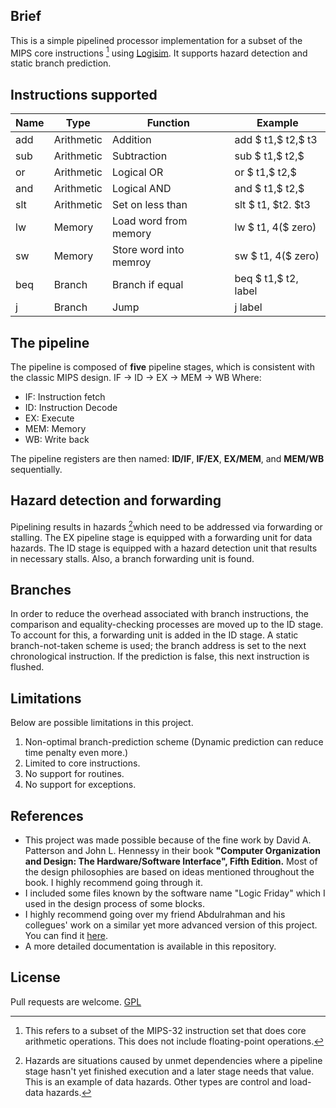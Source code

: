 ## Brief
This is a simple pipelined processor implementation for a subset of the MIPS core instructions [^1] using [Logisim](https://github.com/logisim-evolution/logisim-evolution.git). It supports hazard detection and static branch prediction.
## Instructions supported

| Name | Type       | Function               | Example              |
| ---- | ---------- | ---------------------- | -------------------- |
| add  | Arithmetic | Addition               | add $ t1,$ t2,$ t3   |
| sub  | Arithmetic | Subtraction            | sub $ t1,$ t2,$      |
| or   | Arithmetic | Logical OR             | or $ t1,$ t2,$       |
| and  | Arithmetic | Logical AND            | and $ t1,$ t2,$      |
| slt  | Arithmetic | Set on less than       | slt $ t1, $t2. $t3   |
| lw   | Memory     | Load word from memory  | lw $ t1, 4($ zero)   |
| sw   | Memory     | Store word into memroy | sw $ t1, 4($ zero)   |
| beq  | Branch     | Branch if equal        | beq $ t1,$ t2, label |
| j    | Branch     | Jump                   | j label              |
## The pipeline
The pipeline is composed of **five** pipeline stages, which is consistent with the classic MIPS design.
IF -> ID -> EX -> MEM -> WB
Where:
* IF: Instruction fetch
* ID: Instruction Decode
* EX: Execute
* MEM: Memory
* WB: Write back

The pipeline registers are then named: **ID/IF**, **IF/EX**, **EX/MEM**, and **MEM/WB** sequentially.
## Hazard detection and forwarding
Pipelining results in hazards [^2]which need to be addressed via forwarding or stalling.
The EX pipeline stage is equipped with a forwarding unit for data hazards.
The ID stage is equipped with a hazard detection unit that results in necessary stalls. Also, a branch forwarding unit is found.
## Branches
In order to reduce the overhead associated with branch instructions, the comparison and equality-checking processes are moved up to the ID stage. To account for this, a forwarding unit is added in the ID stage. 
A static branch-not-taken scheme is used; the branch address is set to the next chronological instruction. If the prediction is false, this next instruction is flushed. 
## Limitations
Below are possible limitations in this project.
1. Non-optimal branch-prediction scheme (Dynamic prediction can reduce time penalty even more.)
2. Limited to core instructions.
3. No support for routines.
4. No support for exceptions.
## References 
* This project was made possible because of the fine work by David A. Patterson and John L. Hennessy in their book **"Computer Organization and Design: The Hardware/Software Interface", Fifth Edition.** Most of the design philosophies are based on ideas mentioned throughout the book. I highly recommend going through it.
* I included some files known by the software name "Logic Friday" which I used in the design process of some blocks.
* I highly recommend going over my friend Abdulrahman and his collegues' work on a similar yet more advanced version of this project. You can find it [here](https://www.linkedin.com/feed/update/urn:li:activity:7328905675919540225?updateEntityUrn=urn%3Ali%3Afs_updateV2%3A%28urn%3Ali%3Aactivity%3A7328905675919540225%2CFEED_DETAIL%2CEMPTY%2CDEFAULT%2Cfalse%29).
* A more detailed documentation is available in this repository.
## License
Pull requests are welcome. 
[GPL](https://choosealicense.com/licenses/gpl-3.0/)


[^1]: This refers to a subset of the MIPS-32 instruction set that does core arithmetic operations. This does not include floating-point operations.
[^2]: Hazards are situations caused by unmet dependencies where a pipeline stage hasn't yet finished execution and a later stage needs that value. This is an example of data hazards. Other types are control and load-data hazards.
